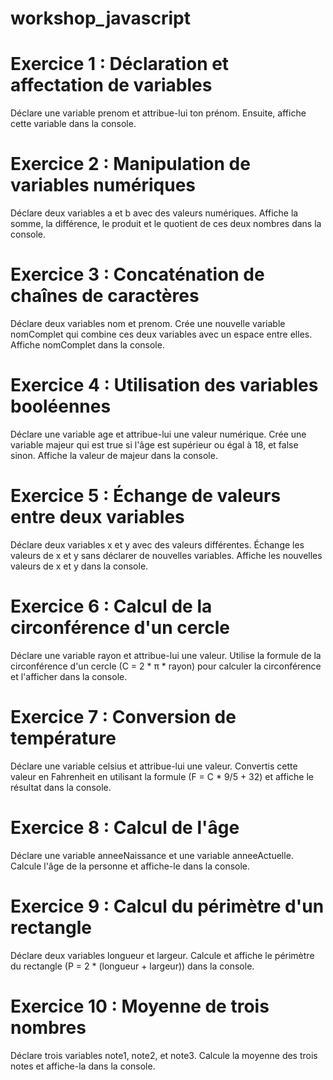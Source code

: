 # workshop_javascript
# Exercice 1 : Déclaration et affectation de variables
Déclare une variable prenom et attribue-lui ton prénom. Ensuite, affiche cette variable dans la console.

# Exercice 2 : Manipulation de variables numériques
Déclare deux variables a et b avec des valeurs numériques. Affiche la somme, la différence, le produit et le quotient de ces deux nombres dans la console.

# Exercice 3 : Concaténation de chaînes de caractères
Déclare deux variables nom et prenom. Crée une nouvelle variable nomComplet qui combine ces deux variables avec un espace entre elles. Affiche nomComplet dans la console.

# Exercice 4 : Utilisation des variables booléennes
Déclare une variable age et attribue-lui une valeur numérique. Crée une variable majeur qui est true si l'âge est supérieur ou égal à 18, et false sinon. Affiche la valeur de majeur dans la console.

# Exercice 5 : Échange de valeurs entre deux variables
Déclare deux variables x et y avec des valeurs différentes. Échange les valeurs de x et y sans déclarer de nouvelles variables. Affiche les nouvelles valeurs de x et y dans la console.

# Exercice 6 : Calcul de la circonférence d'un cercle
Déclare une variable rayon et attribue-lui une valeur. Utilise la formule de la circonférence d'un cercle (C = 2 * π * rayon) pour calculer la circonférence et l'afficher dans la console.

# Exercice 7 : Conversion de température
Déclare une variable celsius et attribue-lui une valeur. Convertis cette valeur en Fahrenheit en utilisant la formule (F = C * 9/5 + 32) et affiche le résultat dans la console.

# Exercice 8 : Calcul de l'âge
Déclare une variable anneeNaissance et une variable anneeActuelle. Calcule l'âge de la personne et affiche-le dans la console.

# Exercice 9 : Calcul du périmètre d'un rectangle
Déclare deux variables longueur et largeur. Calcule et affiche le périmètre du rectangle (P = 2 * (longueur + largeur)) dans la console.

# Exercice 10 : Moyenne de trois nombres
Déclare trois variables note1, note2, et note3. Calcule la moyenne des trois notes et affiche-la dans la console.
